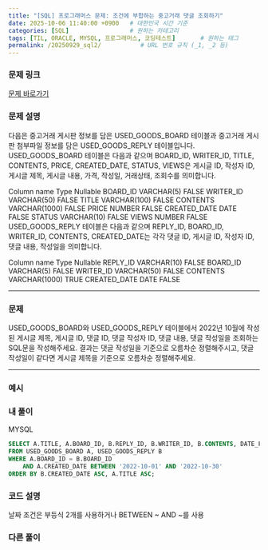 ```yaml
---
title: "[SQL] 프로그래머스 문제: 조건에 부합하는 중고거래 댓글 조회하기"
date: 2025-10-06 11:40:00 +0900   # 대한민국 시간 기준
categories: [SQL]                 # 원하는 카테고리
tags: [TIL, ORACLE, MYSQL, 프로그래머스, 코딩테스트]       # 원하는 태그
permalink: /20250929_sql2/           # URL 번호 규칙 (_1, _2 등)
--- 
```


### 문제 링크

[문제 바로가기](https://school.programmers.co.kr/learn/courses/30/lessons/164673)



### **문제 설명**

다음은 중고거래 게시판 정보를 담은 USED_GOODS_BOARD 테이블과 중고거래 게시판 첨부파일 정보를 담은 USED_GOODS_REPLY 테이블입니다. USED_GOODS_BOARD 테이블은 다음과 같으며 BOARD_ID, WRITER_ID, TITLE, CONTENTS, PRICE, CREATED_DATE, STATUS, VIEWS은 게시글 ID, 작성자 ID, 게시글 제목, 게시글 내용, 가격, 작성일, 거래상태, 조회수를 의미합니다.

Column name	Type	Nullable
BOARD_ID	VARCHAR(5)	FALSE
WRITER_ID	VARCHAR(50)	FALSE
TITLE	VARCHAR(100)	FALSE
CONTENTS	VARCHAR(1000)	FALSE
PRICE	NUMBER	FALSE
CREATED_DATE	DATE	FALSE
STATUS	VARCHAR(10)	FALSE
VIEWS	NUMBER	FALSE
USED_GOODS_REPLY 테이블은 다음과 같으며 REPLY_ID, BOARD_ID, WRITER_ID, CONTENTS, CREATED_DATE는 각각 댓글 ID, 게시글 ID, 작성자 ID, 댓글 내용, 작성일을 의미합니다.

Column name	Type	Nullable
REPLY_ID	VARCHAR(10)	FALSE
BOARD_ID	VARCHAR(5)	FALSE
WRITER_ID	VARCHAR(50)	FALSE
CONTENTS	VARCHAR(1000)	TRUE
CREATED_DATE	DATE	FALSE



---

### 문제

USED_GOODS_BOARD와 USED_GOODS_REPLY 테이블에서 2022년 10월에 작성된 게시글 제목, 게시글 ID, 댓글 ID, 댓글 작성자 ID, 댓글 내용, 댓글 작성일을 조회하는 SQL문을 작성해주세요. 결과는 댓글 작성일을 기준으로 오름차순 정렬해주시고, 댓글 작성일이 같다면 게시글 제목을 기준으로 오름차순 정렬해주세요.



---

### 예시




### 내 풀이
MYSQL
```sql
SELECT A.TITLE, A.BOARD_ID, B.REPLY_ID, B.WRITER_ID, B.CONTENTS, DATE_FORMAT(B.CREATED_DATE, "%Y-%m-%d") AS CREATED_DATE
FROM USED_GOODS_BOARD A, USED_GOODS_REPLY B
WHERE A.BOARD_ID = B.BOARD_ID
    AND A.CREATED_DATE BETWEEN '2022-10-01' AND '2022-10-30'
ORDER BY B.CREATED_DATE ASC, A.TITLE ASC;
```



### 코드 설명

날짜 조건은 부등식 2개를 사용하거나 BETWEEN ~ AND ~를 사용


### 다른 풀이


